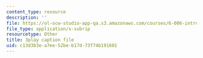 ```yaml
---
content_type: resource
description: ''
file: https://ol-ocw-studio-app-qa.s3.amazonaws.com/courses/6-006-introduction-to-algorithms-fall-2011/c13d3b3ea7ee52beb17d73f74b191601_AfSk24UTFS8.vtt
file_type: application/x-subrip
resourcetype: Other
title: 3play caption file
uid: c13d3b3e-a7ee-52be-b17d-73f74b191601
---
```

